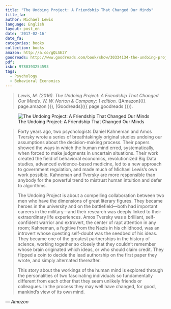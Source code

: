 ```yaml
---
title: "The Undoing Project: A Friendship That Changed Our Minds"
title_fa:
author: Michael Lewis
language: English
layout: post_en
date: '2017-02-16'
date_fa:
categories: books
collection: books
amazon: http://a.co/gQLSE2Y
goodreads: http://www.goodreads.com/book/show/30334134-the-undoing-project
pdf:
isbn: 9780393254593
tags:
  - Psychology
  - Behavioral Economics
---
```


> *Lewis, M. (2016). The Undoing Project: A Friendship That Changed Our Minds. W. W. Norton & Company; 1 edition.* ([Amazon]({{ page.amazon }}), [Goodreads]({{ page.goodreads }})).

<figure>
  <img src="https://images-na.ssl-images-amazon.com/images/I/41b4UaDLo7L.jpg" alt="The Undoing Project: A Friendship That Changed Our Minds">
  <figcaption>
    The Undoing Project: A Friendship That Changed Our Minds
  </figcaption>
</figure>


> Forty years ago, two psychologists Daniel Kahneman and Amos Tversky wrote a series of breathtakingly original studies undoing our assumptions about the decision-making process. Their papers showed the ways in which the human mind erred, systematically, when forced to make judgments in uncertain situations. Their work created the field of behavioral economics, revolutionized Big Data studies, advanced evidence-based medicine, led to a new approach to government regulation, and made much of Michael Lewis’s own work possible. Kahneman and Tversky are more responsible than anybody for the powerful trend to mistrust human intuition and defer to algorithms.
>
> The Undoing Project is about a compelling collaboration between two men who have the dimensions of great literary figures. They became heroes in the university and on the battlefield—both had important careers in the military—and their research was deeply linked to their extraordinary life experiences. Amos Tversky was a brilliant, self-confident warrior and extrovert, the center of rapt attention in any room; Kahneman, a fugitive from the Nazis in his childhood, was an introvert whose questing self-doubt was the seedbed of his ideas. They became one of the greatest partnerships in the history of science, working together so closely that they couldn’t remember whose brain originated which ideas, or who should claim credit. They flipped a coin to decide the lead authorship on the first paper they wrote, and simply alternated thereafter.
>
> This story about the workings of the human mind is explored through the personalities of two fascinating individuals so fundamentally different from each other that they seem unlikely friends or colleagues. In the process they may well have changed, for good, mankind’s view of its own mind.

<i>&mdash; Amazon</i>
